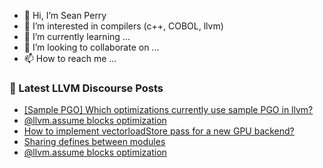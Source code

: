 - 👋 Hi, I’m Sean Perry
- 👀 I’m interested in compilers (c++, COBOL, llvm)
- 🌱 I’m currently learning ...
- 💞️ I’m looking to collaborate on ...
- 📫 How to reach me ...

<!---
s66perry/s66perry is a ✨ special ✨ repository because its `README.md` (this file) appears on your GitHub profile.
You can click the Preview link to take a look at your changes.
--->
### 📕 Latest LLVM Discourse Posts

<!-- DISCOURSE-LLVM:START -->
- [[Sample PGO] Which optimizations currently use sample PGO in llvm?](https://discourse.llvm.org/t/sample-pgo-which-optimizations-currently-use-sample-pgo-in-llvm/71644#post_1)
- [@llvm.assume blocks optimization](https://discourse.llvm.org/t/llvm-assume-blocks-optimization/71609#post_9)
- [How to implement vectorloadStore pass for a new GPU backend?](https://discourse.llvm.org/t/how-to-implement-vectorloadstore-pass-for-a-new-gpu-backend/71642#post_1)
- [Sharing defines between modules](https://discourse.llvm.org/t/sharing-defines-between-modules/71577#post_5)
- [@llvm.assume blocks optimization](https://discourse.llvm.org/t/llvm-assume-blocks-optimization/71609#post_8)
<!-- DISCOURSE-LLVM:END -->
